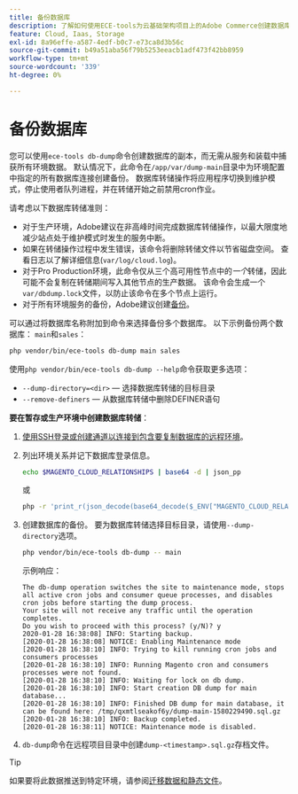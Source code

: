 ```yaml
---
title: 备份数据库
description: 了解如何使用ECE-tools为云基础架构项目上的Adobe Commerce创建数据库备份。
feature: Cloud, Iaas, Storage
exl-id: 8a96effe-a587-4edf-b0c7-e73ca8d3b56c
source-git-commit: b49a51aba56f79b5253eeacb1adf473f42bb8959
workflow-type: tm+mt
source-wordcount: '339'
ht-degree: 0%

---
```


# 备份数据库

您可以使用`ece-tools db-dump`命令创建数据库的副本，而无需从服务和装载中捕获所有环境数据。 默认情况下，此命令在`/app/var/dump-main`目录中为环境配置中指定的所有数据库连接创建备份。 数据库转储操作将应用程序切换到维护模式，停止使用者队列进程，并在转储开始之前禁用cron作业。

请考虑以下数据库转储准则：

- 对于生产环境，Adobe建议在非高峰时间完成数据库转储操作，以最大限度地减少站点处于维护模式时发生的服务中断。
- 如果在转储操作过程中发生错误，该命令将删除转储文件以节省磁盘空间。 查看日志以了解详细信息(`var/log/cloud.log`)。
- 对于Pro Production环境，此命令仅从三个高可用性节点中的&#x200B;_一个_&#x200B;转储，因此可能不会复制在转储期间写入其他节点的生产数据。 该命令会生成一个`var/dbdump.lock`文件，以防止该命令在多个节点上运行。
- 对于所有环境服务的备份，Adobe建议创建[备份](snapshots.md)。

可以通过将数据库名称附加到命令来选择备份多个数据库。 以下示例备份两个数据库： `main`和`sales`：

```bash
php vendor/bin/ece-tools db-dump main sales
```

使用`php vendor/bin/ece-tools db-dump --help`命令获取更多选项：

- `--dump-directory=<dir>` — 选择数据库转储的目标目录
- `--remove-definers` — 从数据库转储中删除DEFINER语句

**要在暂存或生产环境中创建数据库转储**：

1. [使用SSH登录或创建通道以连接到包含要复制数据库的远程环境](../development/secure-connections.md)。

1. 列出环境关系并记下数据库登录信息。

   ```bash
   echo $MAGENTO_CLOUD_RELATIONSHIPS | base64 -d | json_pp
   ```

   或

   ```bash
   php -r 'print_r(json_decode(base64_decode($_ENV["MAGENTO_CLOUD_RELATIONSHIPS"]))->database);'
   ```

1. 创建数据库的备份。 要为数据库转储选择目标目录，请使用`--dump-directory`选项。

   ```bash
   php vendor/bin/ece-tools db-dump -- main
   ```

   示例响应：

   ```
   The db-dump operation switches the site to maintenance mode, stops all active cron jobs and consumer queue processes, and disables cron jobs before starting the dump process.
   Your site will not receive any traffic until the operation completes.
   Do you wish to proceed with this process? (y/N)? y
   2020-01-28 16:38:08] INFO: Starting backup.
   [2020-01-28 16:38:08] NOTICE: Enabling Maintenance mode
   [2020-01-28 16:38:10] INFO: Trying to kill running cron jobs and consumers processes
   [2020-01-28 16:38:10] INFO: Running Magento cron and consumers processes were not found.
   [2020-01-28 16:38:10] INFO: Waiting for lock on db dump.
   [2020-01-28 16:38:10] INFO: Start creation DB dump for main database...
   [2020-01-28 16:38:10] INFO: Finished DB dump for main database, it can be found here: /tmp/qxmtlseakof6y/dump-main-1580229490.sql.gz
   [2020-01-28 16:38:10] INFO: Backup completed.
   [2020-01-28 16:38:11] NOTICE: Maintenance mode is disabled.
   ```

1. `db-dump`命令在远程项目目录中创建`dump-<timestamp>.sql.gz`存档文件。

>[!TIP]
>
>如果要将此数据推送到特定环境，请参阅[迁移数据和静态文件](../deploy/staging-production.md#migrate-static-files)。
